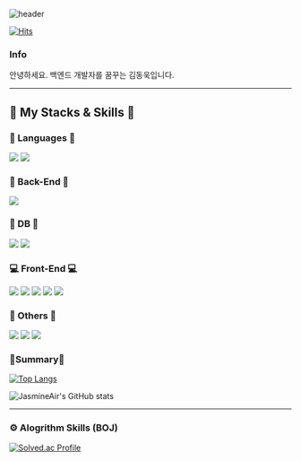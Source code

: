 ![header](https://capsule-render.vercel.app/api?type=wave&color=auto&height=300&section=header&text=hello%20render&fontSize=90)

[![Hits](https://hits.seeyoufarm.com/api/count/incr/badge.svg?url=https%3A%2F%2Fgithub.com%2FJasmineAir%2FJasmineAir%2Fedit%2Fmain%2FREADME.md&count_bg=%2379C83D&title_bg=%23555555&icon=&icon_color=%23E7E7E7&title=hits&edge_flat=false)](https://hits.seeyoufarm.com)

### Info
안녕하세요. 백엔드 개발자를 꿈꾸는 김동욱입니다.
<hr>

## 🔨 My Stacks & Skills 🔨

### 🔑 Languages 🔑
<img src="https://img.shields.io/badge/Java-007396?style=flat-square&logo=Java&logoColor=white"/> <img src="https://img.shields.io/badge/Python-3766AB?style=flat-square&logo=Python&logoColor=white"/>

### 📡 Back-End 📡
<img src="https://img.shields.io/badge/Spring-6DB33F?style=flat-square&logo=Spring&logoColor=white"/>

### 💾 DB 💾
<img src="https://img.shields.io/badge/Mysql-E6B91E?style=flat-square&logo=MySql&logoColor=white"/> <img src="https://img.shields.io/badge/mariadb-%23003545?style=flat-square&logo=mariadb&logoColor=white"/>

### 💻 Front-End 💻
<img src="https://img.shields.io/badge/Vue.js-4FC08D?style=flat-square&logo=Vue.js&logoColor=white"/> <img src="https://img.shields.io/badge/HTML5-E34F26?style=flat-square&logo=html5&logoColor=white"/> <img src="https://img.shields.io/badge/CSS3-1572B6?style=flat-square&logo=css3&logoColor=white"/> <img src="https://img.shields.io/badge/Javascript-ffb13b?style=flat-square&logo=javascript&logoColor=white"/> <img src="https://img.shields.io/badge/Bootstrap-7952B3?style=flat-square&logo=bootstrap&logoColor=white"/>

### 📕 Others 📕
<img src="https://img.shields.io/badge/notion-%23000000?style=flat-square&logo=notion&logoColor=white"/> <img src="https://img.shields.io/badge/jira-%230052CC?style=flat-square&logo=jira&logoColor=white"/> <img src="https://img.shields.io/badge/Postman-FF6C37?style=flat-square&logo=Postman&logoColor=white"/>


### 🔗Summary🔗
[![Top Langs](https://github-readme-stats.vercel.app/api/top-langs?username=JasmineAir&layout=compact)](https://github.com/anuraghazra/github-readme-stats)

![JasmineAir's GitHub stats](https://github-readme-stats.vercel.app/api?username=JasmineAir&show_icons=true&theme=radical)

<hr>

### ⚙️ Alogrithm Skills (BOJ)
[![Solved.ac Profile](http://mazassumnida.wtf/api/v2/generate_badge?boj=sfythk)](https://solved.ac/sfythk/)
